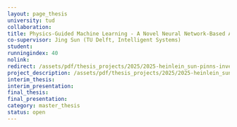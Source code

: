 ```yaml
---
layout: page_thesis
university: tud
collaboration:
title: Physics-Guided Machine Learning - A Novel Neural Network-Based Approach for Inverse Problems
co-supervisor: Jing Sun (TU Delft, Intelligent Systems)
student:
runningindex: 40
nolink:
redirect: /assets/pdf/thesis_projects/2025/2025-heinlein_sun-pinns-inverse_problems/project_description.pdf
project_description: /assets/pdf/thesis_projects/2025/2025-heinlein_sun-pinns-inverse_problems/project_description.pdf
interim_thesis:
interim_presentation:
final_thesis:
final_presentation:
category: master_thesis
status: open
---
```

